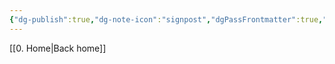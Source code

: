 ```yaml
---
{"dg-publish":true,"dg-note-icon":"signpost","dgPassFrontmatter":true,"noteIcon":"signpost","permalink":"/09-status-notes/em-testes/","created":"2025-10-18T13:02:34.597+01:00","updated":"2025-10-21T19:54:45.099+01:00"}
---
```


[[0. Home\|Back home]]